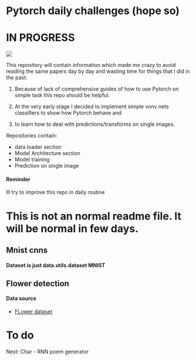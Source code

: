 # Pytorch daily challenges (hope so)
# IN PROGRESS


<img src = "https://upload.wikimedia.org/wikipedia/commons/thumb/9/96/Pytorch_logo.png/800px-Pytorch_logo.png">


This repository will contain information which made me crazy to 
avoid reading the same papers day by day and wasting time for things that I did in the past. 

1. Because of lack of comprehensive guides of how to use Pytorch on simple task this repo should be helpful. 
2. At the very early stage I decided to implement simple vonv nets classifiers to show how Pytorch behave and 

3. to learn how to deal with predictions/transforms on single images. 


Repositories contain:

- data loader section
- Model Architecture section
- Model training 
- Prediction on single image


#### Reminder 

Ill try to improve this repo in daily routine




# This is not an normal readme file. It will be normal in few days. 




## Mnist cnns 

#### Dataset is just data.utils.dataset MNIST




## Flower detection 

#### Data source

- <a href = "https://www.kaggle.com/alxmamaev/flowers-recognition"> FLower dataset </a>




# To do 

Next: Char - RNN poem generator 

